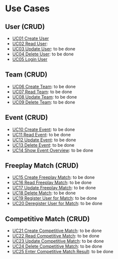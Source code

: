 # Use Cases

## User (CRUD) 
- [UC01 Create User](https://github.com/JoinSports/Documentation/blob/master/Use%20Cases/UC01_CreateUser.md)
- [UC02 Read User](https://github.com/JoinSports/Documentation/blob/master/Use%20Cases/UC02_ReadUser.md):
- [UC03 Update User](https://github.com/JoinSports/Documentation/blob/master/Use%20Cases/UC03_UpdateUser.md): to be done
- [UC04 Delete User](https://github.com/JoinSports/Documentation/blob/master/Use%20Cases/UC04_DeleteUser.md): to be done
- [UC05 Login User](https://github.com/JoinSports/Documentation/blob/master/Use%20Cases/UC05_LoginUser.md)

## Team (CRUD)
- [UC06 Create Team](https://github.com/JoinSports/Documentation/blob/master/Use%20Cases/UC06_CreateTeam.md): to be done
- [UC07 Read Team](https://github.com/JoinSports/Documentation/blob/master/Use%20Cases/UC07_ShowTeam.md): to be done
- [UC08 Update Team](https://github.com/JoinSports/Documentation/blob/master/Use%20Cases/UC08_UpdateTeam.md): to be done
- [UC09 Delete Team](https://github.com/JoinSports/Documentation/blob/master/Use%20Cases/UC09_SuggestMatchResult.md): to be done

## Event (CRUD)
- [UC10 Create Event](): to be done
- [UC11 Read Event](): to be done
- [UC12 Update Event](): to be done
- [UC13 Delete Event](): to be done
- [UC14 Show Event Overview](): to be done

## Freeplay Match (CRUD)
- [UC15 Create Freeplay Match](https://github.com/JoinSports/Documentation/blob/master/Use%20Cases/UC15_CreateFreeplayMatch.md): to be done
- [UC16 Read Freeplay Match](https://github.com/JoinSports/Documentation/blob/master/Use%20Cases/UC16_ReadFreeplayMatch.md): to be done
- [UC17 Update Freeplay Match](https://github.com/JoinSports/Documentation/blob/master/Use%20Cases/UC17_UpdateFreeplayMatch.md): to be done
- [UC18 Delete Match](https://github.com/JoinSports/Documentation/blob/master/Use%20Cases/UC18_DeleteFreeplayMatch.md): to be done
- [UC19 Register User for Match](https://github.com/JoinSports/Documentation/blob/master/Use%20Cases/UC19_RegisterUserForFreeplayMatch.md): to be done
- [UC20 Deregister User for Match](https://github.com/JoinSports/Documentation/blob/master/Use%20Cases/UC20_DeregisterUserForFreeplayMatch.md): to be done


## Competitive Match (CRUD)
- [UC21 Create Competitive Match](https://github.com/JoinSports/Documentation/blob/master/Use%20Cases/UC21_CreateCompetitiveMatch.md): to be done
- [UC22 Read Competitive Match](https://github.com/JoinSports/Documentation/blob/master/Use%20Cases/UC22_ShowCompetitiveMatch.md): to be done
- [UC23 Update Competitive Match](https://github.com/JoinSports/Documentation/blob/master/Use%20Cases/UC23_UpdateCompetitiveMatch.md): to be done
- [UC24 Delete Competitive Match](https://github.com/JoinSports/Documentation/blob/master/Use%20Cases/UC24_DeleteCompetitiveMatch.md): to be done
- [UC25 Enter Competitive Match Result](https://github.com/JoinSports/Documentation/blob/master/Use%20Cases/UC25_EnterCompetititiveMatchResult.md): to be done
